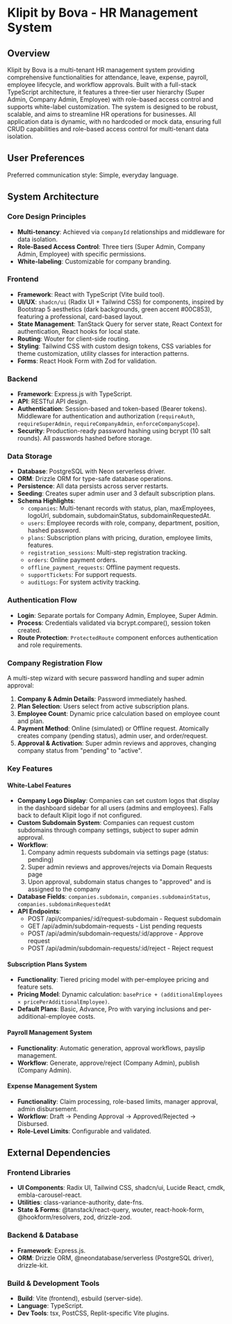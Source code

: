 # Klipit by Bova - HR Management System

## Overview
Klipit by Bova is a multi-tenant HR management system providing comprehensive functionalities for attendance, leave, expense, payroll, employee lifecycle, and workflow approvals. Built with a full-stack TypeScript architecture, it features a three-tier user hierarchy (Super Admin, Company Admin, Employee) with role-based access control and supports white-label customization. The system is designed to be robust, scalable, and aims to streamline HR operations for businesses. All application data is dynamic, with no hardcoded or mock data, ensuring full CRUD capabilities and role-based access control for multi-tenant data isolation.

## User Preferences
Preferred communication style: Simple, everyday language.

## System Architecture

### Core Design Principles
-   **Multi-tenancy**: Achieved via `companyId` relationships and middleware for data isolation.
-   **Role-Based Access Control**: Three tiers (Super Admin, Company Admin, Employee) with specific permissions.
-   **White-labeling**: Customizable for company branding.

### Frontend
-   **Framework**: React with TypeScript (Vite build tool).
-   **UI/UX**: `shadcn/ui` (Radix UI + Tailwind CSS) for components, inspired by Bootstrap 5 aesthetics (dark backgrounds, green accent #00C853), featuring a professional, card-based layout.
-   **State Management**: TanStack Query for server state, React Context for authentication, React hooks for local state.
-   **Routing**: Wouter for client-side routing.
-   **Styling**: Tailwind CSS with custom design tokens, CSS variables for theme customization, utility classes for interaction patterns.
-   **Forms**: React Hook Form with Zod for validation.

### Backend
-   **Framework**: Express.js with TypeScript.
-   **API**: RESTful API design.
-   **Authentication**: Session-based and token-based (Bearer tokens). Middleware for authentication and authorization (`requireAuth`, `requireSuperAdmin`, `requireCompanyAdmin`, `enforceCompanyScope`).
-   **Security**: Production-ready password hashing using bcrypt (10 salt rounds). All passwords hashed before storage.

### Data Storage
-   **Database**: PostgreSQL with Neon serverless driver.
-   **ORM**: Drizzle ORM for type-safe database operations.
-   **Persistence**: All data persists across server restarts.
-   **Seeding**: Creates super admin user and 3 default subscription plans.
-   **Schema Highlights**:
    -   `companies`: Multi-tenant records with status, plan, maxEmployees, logoUrl, subdomain, subdomainStatus, subdomainRequestedAt.
    -   `users`: Employee records with role, company, department, position, hashed password.
    -   `plans`: Subscription plans with pricing, duration, employee limits, features.
    -   `registration_sessions`: Multi-step registration tracking.
    -   `orders`: Online payment orders.
    -   `offline_payment_requests`: Offline payment requests.
    -   `supportTickets`: For support requests.
    -   `auditLogs`: For system activity tracking.

### Authentication Flow
-   **Login**: Separate portals for Company Admin, Employee, Super Admin.
-   **Process**: Credentials validated via bcrypt.compare(), session token created.
-   **Route Protection**: `ProtectedRoute` component enforces authentication and role requirements.

### Company Registration Flow
A multi-step wizard with secure password handling and super admin approval:
1.  **Company & Admin Details**: Password immediately hashed.
2.  **Plan Selection**: Users select from active subscription plans.
3.  **Employee Count**: Dynamic price calculation based on employee count and plan.
4.  **Payment Method**: Online (simulated) or Offline request. Atomically creates company (pending status), admin user, and order/request.
5.  **Approval & Activation**: Super admin reviews and approves, changing company status from "pending" to "active".

### Key Features

#### White-Label Features
-   **Company Logo Display**: Companies can set custom logos that display in the dashboard sidebar for all users (admins and employees). Falls back to default Klipit logo if not configured.
-   **Custom Subdomain System**: Companies can request custom subdomains through company settings, subject to super admin approval.
-   **Workflow**:
    1. Company admin requests subdomain via settings page (status: pending)
    2. Super admin reviews and approves/rejects via Domain Requests page
    3. Upon approval, subdomain status changes to "approved" and is assigned to the company
-   **Database Fields**: `companies.subdomain`, `companies.subdomainStatus`, `companies.subdomainRequestedAt`
-   **API Endpoints**:
    - POST /api/companies/:id/request-subdomain - Request subdomain
    - GET /api/admin/subdomain-requests - List pending requests
    - POST /api/admin/subdomain-requests/:id/approve - Approve request
    - POST /api/admin/subdomain-requests/:id/reject - Reject request

#### Subscription Plans System
-   **Functionality**: Tiered pricing model with per-employee pricing and feature sets.
-   **Pricing Model**: Dynamic calculation: `basePrice + (additionalEmployees × pricePerAdditionalEmployee)`.
-   **Default Plans**: Basic, Advance, Pro with varying inclusions and per-additional-employee costs.

#### Payroll Management System
-   **Functionality**: Automatic generation, approval workflows, payslip management.
-   **Workflow**: Generate, approve/reject (Company Admin), publish (Company Admin).

#### Expense Management System
-   **Functionality**: Claim processing, role-based limits, manager approval, admin disbursement.
-   **Workflow**: Draft -> Pending Approval -> Approved/Rejected -> Disbursed.
-   **Role-Level Limits**: Configurable and validated.

## External Dependencies

### Frontend Libraries
-   **UI Components**: Radix UI, Tailwind CSS, shadcn/ui, Lucide React, cmdk, embla-carousel-react.
-   **Utilities**: class-variance-authority, date-fns.
-   **State & Forms**: @tanstack/react-query, wouter, react-hook-form, @hookform/resolvers, zod, drizzle-zod.

### Backend & Database
-   **Framework**: Express.js.
-   **ORM**: Drizzle ORM, @neondatabase/serverless (PostgreSQL driver), drizzle-kit.

### Build & Development Tools
-   **Build**: Vite (frontend), esbuild (server-side).
-   **Language**: TypeScript.
-   **Dev Tools**: tsx, PostCSS, Replit-specific Vite plugins.